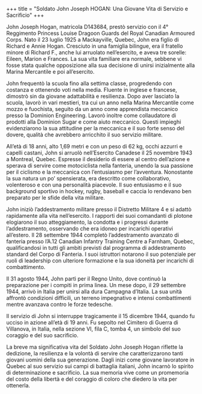 +++
title = "Soldato John Joseph HOGAN: Una Giovane Vita di Servizio e Sacrificio"
+++


John Joseph Hogan, matricola D143684, prestò servizio con il 4° Reggimento Princess Louise Dragoon Guards del Royal Canadian Armoured Corps. 
Nato il 23 luglio 1925 a Mackayville, Quebec, John era figlio di Richard e Annie Hogan. Cresciuto in una famiglia bilingue, era il fratello minore di Richard F., anche lui arruolato nell’esercito, e aveva tre sorelle: Eileen, Marion e Frances. La sua vita familiare era normale, sebbene vi fosse stata qualche opposizione alla sua decisione di unirsi inizialmente alla Marina Mercantile e poi all’esercito.

John frequentò la scuola fino alla settima classe, progredendo con costanza e ottenendo voti nella media. Fluente in inglese e francese, dimostrò sin da giovane adattabilità e resilienza. Dopo aver lasciato la scuola, lavorò in vari mestieri, tra cui un anno nella Marina Mercantile come mozzo e fuochista, seguito da un anno come apprendista meccanico presso la Dominion Engineering. Lavorò inoltre come collaudatore di prodotti alla Dominion Sugar e come aiuto meccanico. Questi impieghi evidenziarono la sua attitudine per la meccanica e il suo forte senso del dovere, qualità che avrebbero arricchito il suo servizio militare.

All’età di 18 anni, alto 1,69 metri e con un peso di 62 kg, occhi azzurri e capelli castani, John si arruolò nell’Esercito Canadese il 25 novembre 1943 a Montreal, Quebec. Espresse il desiderio di essere al centro dell’azione e sperava di servire come motociclista nella fanteria, unendo la sua passione per il ciclismo e la meccanica con l’entusiasmo per l’avventura. Nonostante la sua natura un po’ spensierata, era descritto come collaborativo, volenteroso e con una personalità piacevole. Il suo entusiasmo e il suo background sportivo in hockey, rugby, baseball e caccia lo rendevano ben preparato per le sfide della vita militare.

John iniziò l’addestramento militare presso il Distretto Militare 4 e si adattò rapidamente alla vita nell’esercito. I rapporti dei suoi comandanti di plotone elogiarono il suo atteggiamento, la condotta e i progressi durante l’addestramento, osservando che era idoneo per incarichi operativi all’estero. Il 28 settembre 1944 completò l’addestramento avanzato di fanteria presso l’A.12 Canadian Infantry Training Centre a Farnham, Quebec, qualificandosi in tutti gli ambiti previsti dal programma di addestramento standard del Corpo di Fanteria. I suoi istruttori notarono il suo potenziale per ruoli di leadership con ulteriore formazione e la sua idoneità per incarichi di combattimento.

Il 31 agosto 1944, John partì per il Regno Unito, dove continuò la preparazione per i compiti in prima linea. 
Un mese dopo, il 29 settembre 1944, arrivò in Italia per unirsi alla dura Campagna d’Italia. La sua unità affrontò condizioni difficili, un terreno impegnativo e intensi combattimenti mentre avanzava contro le forze tedesche.

Il servizio di John si interruppe tragicamente il 15 dicembre 1944, quando fu ucciso in azione all’età di 19 anni. 
Fu sepolto nel Cimitero di Guerra di Villanova, in Italia, nella sezione VI, fila C, tomba 4, un simbolo del suo coraggio e del suo sacrificio.

La breve ma significativa vita del Soldato John Joseph Hogan riflette la dedizione, la resilienza e la volontà di servire che caratterizzarono tanti giovani uomini della sua generazione. Dagli inizi come giovane lavoratore in Quebec al suo servizio sui campi di battaglia italiani, John incarnò lo spirito di determinazione e sacrificio. 
La sua memoria vive come un promemoria del costo della libertà e del coraggio di coloro che diedero la vita per ottenerla.
